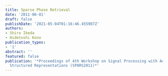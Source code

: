 ```yaml
---
title: Sparse Phase Retrieval
date: '2011-06-01'
draft: false
publishDate: '2021-05-04T01:16:46.455987Z'
authors:
- Shiro Ikeda
- Hidetoshi Kono
publication_types:
- '1'
abstract: ''
featured: false
publication: '*Proceedings of 4th Workshop on Signal Processing with Adaptive Sparse
  Structured Representations (SPARS2011)*'
---
```

